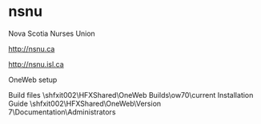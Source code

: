 nsnu
====

Nova Scotia Nurses Union

http://nsnu.ca

http://nsnu.isl.ca


OneWeb setup

Build files
\\shfxit002\HFXShared\OneWeb Builds\ow70\current
Installation Guide
\\shfxit002\HFXShared\OneWeb\Version 7\Documentation\Administrators